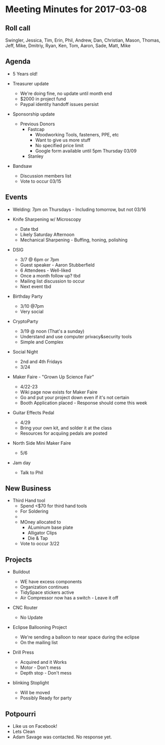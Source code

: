 Meeting Minutes for 2017-03-08
==============================

Roll call
---------
Swingler, Jessica, Tim, Erin, Phil, Andrew, Dan, Christian, Mason, Thomas, Jeff, Mike, Dmitriy, Ryan, Ken, Tom, Aaron, Sade, Matt, Mike

Agenda
------
- 5 Years old!
- Treasurer update
  - We're doing fine, no update until month end
  - $2000 in project fund
  - Paypal identity handoff issues persist
  
- Sponsorship update 
  - Previous Donors
    - Fastcap 
      - Woodworking Tools, fasteners, PPE, etc
      - Want to give us more stuff 
      - No specified price limit
      - Google form available until 5pm Thursday 03/09
    - Stanley

- Bandsaw
  - Discussion members list
  - Vote to occur 03/15

Events
------
- Welding: 7pm on Thursdays - Including tomorrow, but not 03/16

- Knife Sharpening w/ Microscopy 
  - Date tbd
  - Likely Saturday Afternoon
  - Mechanical Sharpening - Buffing, honing, polishing
  
- DSIG
  - 3/7 @ 6pm or 7pm
  - Guest speaker - Aaron Stubberfield 
  - 6 Attendees - Well-liked
  - Once a month follow up? tbd
  - Mailing list discussion to occur
  - Next event tbd
 
- Birthday Party
  - 3/10  @7pm
  - Very social

- CryptoParty
  - 3/19 @ noon (That's a sunday)
  - Understand and use computer privacy&security tools 
  - Simple and Complex

- Social Night 
    - 2nd and 4th Fridays
    - 3/24

- Maker Faire - "Grown Up Science Fair"
  - 4/22-23
  - Wiki page now exists for Maker Faire
  - Go and put your project down even if it's not certain
  - Booth Application placed - Response should come this week

- Guitar Effects Pedal
  - 4/29
  - Bring your own kit, and solder it at the class
  - Resources for acquiing pedals are posted
  

- North Side Mini Maker Faire
  - 5/6

- Jam day
  - Talk to Phil


  
New Business
------------
- Third Hand tool
  - Spend <$70 for third hand tools
  - For Soldering
  - 
  - MOney allocated to
    - ALuminum base plate
    - Alligator Clips
    - Die & Tap 
  - Vote to occur 3/22

Projects
--------
- Buildout
  - WE have excess components
  - Organization continues
  - TidySpace stickers active
  - Air Compressor now has a switch - Leave it off  

- CNC Router 
  - No Update  

- Eclipse Ballooning Project 
  - We're sending a balloon to near space during the eclipse
  - On the mailing list

- Drill Press
  - Acquired and it Works
  - Motor - Don't mess
  - Depth stop - Don't mess

- blinking Stoplight
  - Will be moved
  - Possibly Ready for party

Potpourri
---------
- Like us on Facebook!
- Lets Clean
- Adam Savage was contacted.  No response yet.





